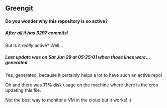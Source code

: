 ## Greengit

#### Do you wonder why this repository is so active?

##### After all it has 3297 commits!

But is it *really* active? Well...

##### Last update was on Sat Jun 29 at 05:25:01 when those lines were... generated

Yes, generated, because it certainly helps a lot to have such an active repo!

Oh and there was **71%** disk usage on the machine
where there is the cron updating this file.

Not the best way to monitor a VM in the cloud but it works! :)
